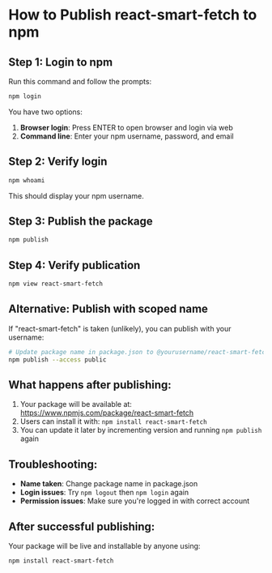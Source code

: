 # How to Publish react-smart-fetch to npm

## Step 1: Login to npm
Run this command and follow the prompts:
```bash
npm login
```

You have two options:
1. **Browser login**: Press ENTER to open browser and login via web
2. **Command line**: Enter your npm username, password, and email

## Step 2: Verify login
```bash
npm whoami
```
This should display your npm username.

## Step 3: Publish the package
```bash
npm publish
```

## Step 4: Verify publication
```bash
npm view react-smart-fetch
```

## Alternative: Publish with scoped name
If "react-smart-fetch" is taken (unlikely), you can publish with your username:
```bash
# Update package name in package.json to @yourusername/react-smart-fetch
npm publish --access public
```

## What happens after publishing:
1. Your package will be available at: https://www.npmjs.com/package/react-smart-fetch
2. Users can install it with: `npm install react-smart-fetch`
3. You can update it later by incrementing version and running `npm publish` again

## Troubleshooting:
- **Name taken**: Change package name in package.json
- **Login issues**: Try `npm logout` then `npm login` again
- **Permission issues**: Make sure you're logged in with correct account

## After successful publishing:
Your package will be live and installable by anyone using:
```bash
npm install react-smart-fetch
```